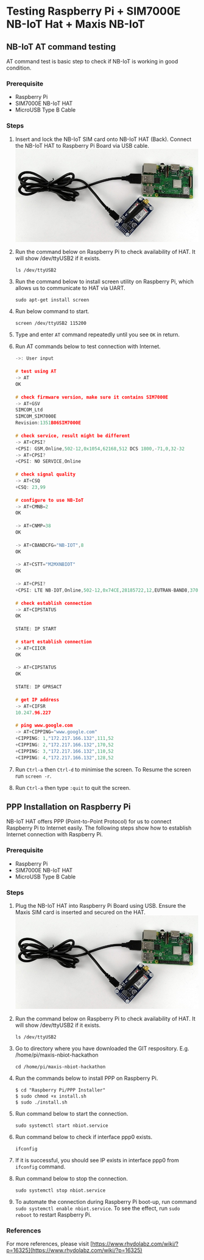 # Testing Raspberry Pi + SIM7000E NB-IoT Hat + Maxis NB-IoT 

## NB-IoT AT command testing
AT command test is basic step to check if NB-IoT is working in good condition.

### Prerequisite
- Raspberry Pi
- SIM7000E NB-IoT HAT
- MicroUSB Type B Cable

### Steps

1. Insert and lock the NB-IoT SIM card onto NB-IoT HAT (Back). Connect the NB-IoT HAT to Raspberry Pi Board via USB cable.
![NB-IoT HAT with Raspberry Pi](./media/RPi-NB-IoT-HAT.jpg)

2. Run the command below on Raspberry Pi to check availability of HAT. It will show /dev/ttyUSB2 if it exists.
    
    ```
    ls /dev/ttyUSB2
    ```

3. Run the command below to install screen utility on Raspberry Pi, which allows us to communicate to HAT via UART.
    
    ```
    sudo apt-get install screen
    ```

4. Run below command to start.
    
    ```
    screen /dev/ttyUSB2 115200
    ```

5. Type and enter `AT` command repeatedly until you see `OK` in return.

6. Run AT commands below to test connection with Internet.

    ```c
    ->: User input

    # test using AT
    -> AT
    OK

    # check firmware version, make sure it contains SIM7000E
    -> AT+GSV
    SIMCOM_Ltd
    SIMCOM_SIM7000E
    Revision:1351B06SIM7000E

    # check service, result might be different
    -> AT+CPSI?
    +CPSI: GSM,Online,502-12,0x1054,62168,512 DCS 1800,-71,0,32-32
    -> AT+CPSI?
    +CPSI: NO SERVICE,Online

    # check signal quality
    -> AT+CSQ
    +CSQ: 23,99

    # configure to use NB-IoT
    -> AT+CMNB=2
    OK

    -> AT+CNMP=38
    OK

    -> AT+CBANDCFG="NB-IOT",8
    OK

    -> AT+CSTT="M2MXNBIOT"
    OK

    -> AT+CPSI?
    +CPSI: LTE NB-IOT,Online,502-12,0x74CE,28185722,12,EUTRAN-BAND8,3702,0,0,-10,-82,-72,15

    # check establish connection
    -> AT+CIPSTATUS
    OK

    STATE: IP START

    # start establish connection
    -> AT+CIICR
    OK

    -> AT+CIPSTATUS
    OK

    STATE: IP GPRSACT

    # get IP address
    -> AT+CIFSR
    10.247.96.227

    # ping www.google.com
    -> AT+CIPPING="www.google.com"
    +CIPPING: 1,"172.217.166.132",111,52
    +CIPPING: 2,"172.217.166.132",170,52
    +CIPPING: 3,"172.217.166.132",110,52
    +CIPPING: 4,"172.217.166.132",128,52
    ```

  7. Run `Ctrl-a` then `Ctrl-d` to minimise the screen. To Resume the screen run `screen -r`.

  8. Run `Ctrl-a` then type `:quit` to quit the screen.


## PPP Installation on Raspberry Pi
NB-IoT HAT offers PPP (Point-to-Point Protocol) for us to connect Raspberry Pi to Internet easily. The following steps show how to establish Internet connection with Raspberry Pi.

### Prerequisite
- Raspberry Pi
- SIM7000E NB-IoT HAT
- MicroUSB Type B Cable

### Steps

1. Plug the NB-IoT HAT into Raspberry Pi Board using USB. Ensure the Maxis SIM card is inserted and secured on the HAT.
![NB-IoT HAT with Raspberry Pi](./media/RPi-NB-IoT-HAT.jpg)

2. Run the command below on Raspberry Pi to check availability of HAT. It will show /dev/ttyUSB2 if it exists.

    ```
    ls /dev/ttyUSB2
    ```

3. Go to directory where you have downloaded the GIT respository. E.g. /home/pi/maxis-nbiot-hackathon

    ```
    cd /home/pi/maxis-nbiot-hackathon
    ```

4. Run the commands below to install PPP on Raspberry Pi.
    
    ```
    $ cd "Raspberry Pi/PPP Installer"
    $ sudo chmod +x install.sh
    $ sudo ./install.sh
    ```

5. Run command below to start the connection. 

    ```
    sudo systemctl start nbiot.service
    ``` 

6. Run command below to check if interface ppp0 exists.
    
    ```
    ifconfig
    ``` 

7. If it is successful, you should see IP exists in interface ppp0 from `ifconfig` command.

8. Run command below to stop the connection. 

    ```
    sudo systemctl stop nbiot.service
    ``` 

9. To automate the connection during Raspberry Pi boot-up, run command `sudo systemctl enable nbiot.service`. To see the effect, run `sudo reboot` to restart Raspberry Pi.


### References
For more references, please visit [https://www.rhydolabz.com/wiki/?p=16325](https://www.rhydolabz.com/wiki/?p=16325)
